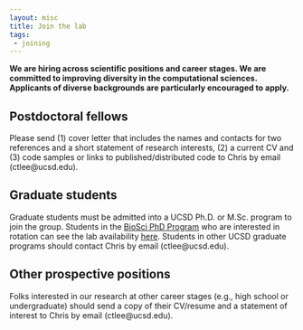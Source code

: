 ```yaml
---
layout: misc
title: Join the lab
tags:
 - joining
---
```


**We are hiring across scientific positions and career stages. We are committed to improving diversity in the computational sciences. Applicants of diverse backgrounds are particularly encouraged to apply.**

## Postdoctoral fellows

Please send (1) cover letter that includes the names and contacts for two references and a short statement of research interests, (2) a current CV and (3) code samples or links to published/distributed code to Chris by email (ctlee<span style="display:none">obfuscate</span>@ucsd.edu).

## Graduate students

Graduate students must be admitted into a UCSD Ph.D. or M.Sc. program to join the group. Students in the [BioSci PhD Program](https://biology.ucsd.edu/education/grad/phd/index.html) who are interested in rotation can see the lab availability [here](https://biology.ucsd.edu/research/faculty/ctlee). Students in other UCSD graduate programs should contact Chris by email (ctlee<span style="display:none">obfuscate</span>@ucsd.edu).

## Other prospective positions

Folks interested in our research at other career stages (e.g., high school or undergraduate) should send a copy of their CV/resume and a statement of interest to Chris by email (ctlee<span style="display:none">obfuscate</span>@ucsd.edu).

